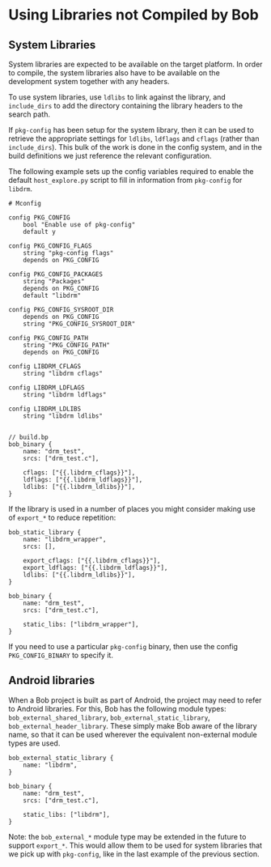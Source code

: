 Using Libraries not Compiled by Bob
===================================

## System Libraries

System libraries are expected to be available on the target
platform. In order to compile, the system libraries also have to be
available on the development system together with any headers.

To use system libraries, use `ldlibs` to link against the library, and
`include_dirs` to add the directory containing the library headers to
the search path.

If `pkg-config` has been setup for the system library, then it can be
used to retrieve the appropriate settings for `ldlibs`, `ldflags` and
`cflags` (rather than `include_dirs`). This bulk of the work is done
in the config system, and in the build definitions we just reference
the relevant configuration.

The following example sets up the config variables required to enable
the default `host_explore.py` script to fill in information from
`pkg-config` for `libdrm`.

```
# Mconfig

config PKG_CONFIG
    bool "Enable use of pkg-config"
    default y

config PKG_CONFIG_FLAGS
    string "pkg-config flags"
    depends on PKG_CONFIG

config PKG_CONFIG_PACKAGES
    string "Packages"
    depends on PKG_CONFIG
    default "libdrm"

config PKG_CONFIG_SYSROOT_DIR
    depends on PKG_CONFIG
    string "PKG_CONFIG_SYSROOT_DIR"

config PKG_CONFIG_PATH
    string "PKG_CONFIG_PATH"
    depends on PKG_CONFIG

config LIBDRM_CFLAGS
    string "libdrm cflags"

config LIBDRM_LDFLAGS
    string "libdrm ldflags"

config LIBDRM_LDLIBS
    string "libdrm ldlibs"


// build.bp
bob_binary {
    name: "drm_test",
    srcs: ["drm_test.c"],

    cflags: ["{{.libdrm_cflags}}"],
    ldflags: ["{{.libdrm_ldflags}}"],
    ldlibs: ["{{.libdrm_ldlibs}}"],
}
```

If the library is used in a number of places you might consider making
use of `export_*` to reduce repetition:

```
bob_static_library {
    name: "libdrm_wrapper",
    srcs: [],

    export_cflags: ["{{.libdrm_cflags}}"],
    export_ldflags: ["{{.libdrm_ldflags}}"],
    ldlibs: ["{{.libdrm_ldlibs}}"],
}

bob_binary {
    name: "drm_test",
    srcs: ["drm_test.c"],

    static_libs: ["libdrm_wrapper"],
}
```

If you need to use a particular `pkg-config` binary, then use the config
`PKG_CONFIG_BINARY` to specify it.

## Android libraries

When a Bob project is built as part of Android, the project may need
to refer to Android libraries. For this, Bob has the following module
types: `bob_external_shared_library`, `bob_external_static_library`,
`bob_external_header_library`. These simply make Bob aware of the
library name, so that it can be used wherever the equivalent
non-external module types are used.

```
bob_external_static_library {
    name: "libdrm",
}

bob_binary {
    name: "drm_test",
    srcs: ["drm_test.c"],

    static_libs: ["libdrm"],
}
```

Note: the `bob_external_*` module type may be extended in the future
to support `export_*`. This would allow them to be used for system
libraries that we pick up with `pkg-config`, like in the last example
of the previous section.
